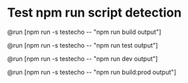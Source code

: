 # Test npm run script detection

@run [npm run -s testecho -- "npm run build output"]

@run [npm run -s testecho -- "npm run test output"]

@run [npm run -s testecho -- "npm run dev output"]

@run [npm run -s testecho -- "npm run build:prod output"]